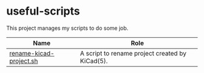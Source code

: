 # useful-scripts

This project manages my scripts to do some job.

Name | Role
---- | ----
[rename-kicad-project.sh](./rename-kicad-project.sh) | A script to rename project created by KiCad(5).
